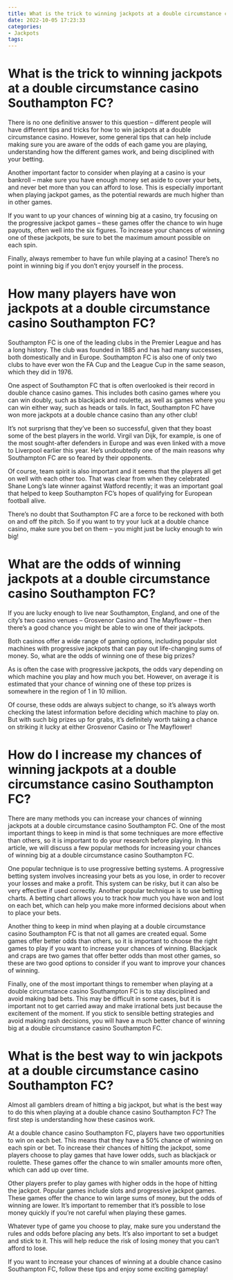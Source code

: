 ```yaml
---
title: What is the trick to winning jackpots at a double circumstance casino Southampton FC
date: 2022-10-05 17:23:33
categories:
- Jackpots
tags:
---
```



#  What is the trick to winning jackpots at a double circumstance casino Southampton FC?

There is no one definitive answer to this question – different people will have different tips and tricks for how to win jackpots at a double circumstance casino. However, some general tips that can help include making sure you are aware of the odds of each game you are playing, understanding how the different games work, and being disciplined with your betting.

Another important factor to consider when playing at a casino is your bankroll – make sure you have enough money set aside to cover your bets, and never bet more than you can afford to lose. This is especially important when playing jackpot games, as the potential rewards are much higher than in other games.

If you want to up your chances of winning big at a casino, try focusing on the progressive jackpot games – these games offer the chance to win huge payouts, often well into the six figures. To increase your chances of winning one of these jackpots, be sure to bet the maximum amount possible on each spin.

Finally, always remember to have fun while playing at a casino! There’s no point in winning big if you don’t enjoy yourself in the process.

#  How many players have won jackpots at a double circumstance casino Southampton FC? 

Southampton FC is one of the leading clubs in the Premier League and has a long history. The club was founded in 1885 and has had many successes, both domestically and in Europe. Southampton FC is also one of only two clubs to have ever won the FA Cup and the League Cup in the same season, which they did in 1976.

One aspect of Southampton FC that is often overlooked is their record in double chance casino games. This includes both casino games where you can win doubly, such as blackjack and roulette, as well as games where you can win either way, such as heads or tails. In fact, Southampton FC have won more jackpots at a double chance casino than any other club!

It’s not surprisng that they’ve been so successful, given that they boast some of the best players in the world. Virgil van Dijk, for example, is one of the most sought-after defenders in Europe and was even linked with a move to Liverpool earlier this year. He’s undoubtedly one of the main reasons why Southampton FC are so feared by their opponents.

Of course, team spirit is also important and it seems that the players all get on well with each other too. That was clear from when they celebrated Shane Long’s late winner against Watford recently; it was an important goal that helped to keep Southampton FC’s hopes of qualifying for European football alive.

There’s no doubt that Southampton FC are a force to be reckoned with both on and off the pitch. So if you want to try your luck at a double chance casino, make sure you bet on them – you might just be lucky enough to win big!

#  What are the odds of winning jackpots at a double circumstance casino Southampton FC? 

If you are lucky enough to live near Southampton, England, and one of the city’s two casino venues – Grosvenor Casino and The Mayflower – then there’s a good chance you might be able to win one of their jackpots.

Both casinos offer a wide range of gaming options, including popular slot machines with progressive jackpots that can pay out life-changing sums of money. So, what are the odds of winning one of these big prizes?

As is often the case with progressive jackpots, the odds vary depending on which machine you play and how much you bet. However, on average it is estimated that your chance of winning one of these top prizes is somewhere in the region of 1 in 10 million.

Of course, these odds are always subject to change, so it’s always worth checking the latest information before deciding which machine to play on. But with such big prizes up for grabs, it’s definitely worth taking a chance on striking it lucky at either Grosvenor Casino or The Mayflower!

#  How do I increase my chances of winning jackpots at a double circumstance casino Southampton FC?

There are many methods you can increase your chances of winning jackpots at a double circumstance casino Southampton FC. One of the most important things to keep in mind is that some techniques are more effective than others, so it is important to do your research before playing. In this article, we will discuss a few popular methods for increasing your chances of winning big at a double circumstance casino Southampton FC.

One popular technique is to use progressive betting systems. A progressive betting system involves increasing your bets as you lose, in order to recover your losses and make a profit. This system can be risky, but it can also be very effective if used correctly. Another popular technique is to use betting charts. A betting chart allows you to track how much you have won and lost on each bet, which can help you make more informed decisions about when to place your bets.

Another thing to keep in mind when playing at a double circumstance casino Southampton FC is that not all games are created equal. Some games offer better odds than others, so it is important to choose the right games to play if you want to increase your chances of winning. Blackjack and craps are two games that offer better odds than most other games, so these are two good options to consider if you want to improve your chances of winning.

Finally, one of the most important things to remember when playing at a double circumstance casino Southampton FC is to stay disciplined and avoid making bad bets. This may be difficult in some cases, but it is important not to get carried away and make irrational bets just because the excitement of the moment. If you stick to sensible betting strategies and avoid making rash decisions, you will have a much better chance of winning big at a double circumstance casino Southampton FC.

#  What is the best way to win jackpots at a double circumstance casino Southampton FC?

Almost all gamblers dream of hitting a big jackpot, but what is the best way to do this when playing at a double chance casino Southampton FC? The first step is understanding how these casinos work.

At a double chance casino Southampton FC, players have two opportunities to win on each bet. This means that they have a 50% chance of winning on each spin or bet. To increase their chances of hitting the jackpot, some players choose to play games that have lower odds, such as blackjack or roulette. These games offer the chance to win smaller amounts more often, which can add up over time.

Other players prefer to play games with higher odds in the hope of hitting the jackpot. Popular games include slots and progressive jackpot games. These games offer the chance to win large sums of money, but the odds of winning are lower. It’s important to remember that it’s possible to lose money quickly if you’re not careful when playing these games.

Whatever type of game you choose to play, make sure you understand the rules and odds before placing any bets. It’s also important to set a budget and stick to it. This will help reduce the risk of losing money that you can’t afford to lose.

If you want to increase your chances of winning at a double chance casino Southampton FC, follow these tips and enjoy some exciting gameplay!